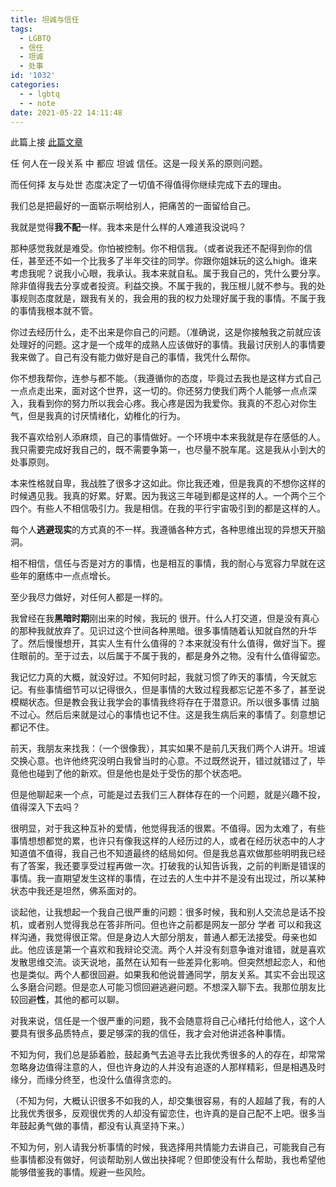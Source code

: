 ```yaml
---
title: 坦诚与信任
tags:
  - LGBTQ
  - 信任
  - 坦诚
  - 处事
id: '1032'
categories:
  - - lgbtq
  - - note
date: 2021-05-22 14:11:48
---
```


此篇上接 [此篇文章](https://www.jioushan.top/2021/04/30/%e4%b8%80%e4%b8%aa%e6%9c%88%e7%9a%84%e6%84%9f%e6%83%85%e5%8f%b2/)

任 何人在一段关系 中 都应 坦诚 信任。这是一段关系的原则问题。‌

而任何择 友与处世 态度决定了一切值不得值得你继续完成下去的理由。‌

我们总是把最好的一面崭示啊给别人，把痛苦的一面留给自己。‌

我就是觉得**我不配**一样。我本来是什么样的人难道我没说吗？‌

那种感觉我就是难受。你怕被控制。你不相信我。（或者说我还不配得到你的信任，甚至还不如一个比我多了半年交往的同学。你跟你姐妹玩的这么high。谁来考虑我呢？说我小心眼，我承认。我本来就自私。属于我自己的，凭什么要分享。除非值得我去分享或者投资。利益交换。不属于我的，我压根儿就不参与。我的处事规则态度就是，跟我有关的，我会用的我的权力处理好属于我的事情。不属于我的事情我根本就不管。‌

你过去经历什么，走不出来是你自己的问题。（准确说，这是你接触我之前就应该处理好的问题。这才是一个成年的成熟人应该做好的事情。我最讨厌别人的事情要我来做了。自己有没有能力做好是自己的事情，我凭什么帮你。‌

你不想我帮你，连参与都不能。（我遵循你的态度，毕竟过去我也是这样方式自己一点点走出来，面对这个世界，这一切的。你还努力使我们两个人能够一点点深入，我看到你的努力所以我会心疼。我心疼是因为我爱你。我真的不忍心对你生气，但是我真的讨厌情绪化，幼稚化的行为。‌

我不喜欢给别人添麻烦，自己的事情做好。一个环境中本来我就是存在感低的人。我只需要完成好我自己的，既不需要争第一，也尽量不脱车尾。这是我从小到大的处事原则。‌

本来性格就自卑，我战胜了很多才这如此。你比我还难，但是我真的不想你这样的时候遇见我。我真的好累。好累。因为我这三年碰到都是这样的人。一个两个三个 四个。有些人不相信吸引力。我是相信。在我的平行宇宙吸引到的都是这样的人。‌

每个人**逃避现实**的方式真的不一样。我遵循各种方式，各种思维出现的异想天开脑洞。‌

相不相信，信任与否是对方的事情，也是相互的事情，我的耐心与宽容力早就在这些年的磨练中一点点增长。‌

至少我尽力做好，对任何人都是一样的。‌

我曾经在我**黑暗时期**刚出来的时候，我玩的 很开。什么人打交道，但是没有真心的那种我就放弃了。见识过这个世间各种黑暗。很多事情随着认知就自然的升华了。然后慢慢想开，其实人生有什么值得的？本来就没有什么值得，做好当下。握住眼前的。至于过去，以后属于不属于我的，都是身外之物。没有什么值得留恋。‌

我记忆力真的大概，就没好过。不知何时起，我就习惯了昨天的事情，今天就忘记。有些事情细节可以记得很久，但是事情的大致过程我都忘记差不多了，甚至说模糊状态。但是教会我让我学会的事情我终将存在于潜意识。所以很多事情 过脑不过心。然后后来就是过心的事情也记不住。这是我生病后来的事情了。刻意想记都记不住。‌

前天，我朋友来找我：（一个很像我），其实如果不是前几天我们两个人讲开。坦诚交换心意。也许他终究没明白我曾当时的心意。不过既然说开，错过就错过了，毕竟他也碰到了他的新欢。但是他也是处于受伤的那个状态吧。‌

但是他聊起来一个点，可能是过去我们三人群体存在的一个问题，就是兴趣不投，值得深入下去吗？‌

很明显，对于我这种互补的爱情，他觉得我活的很累。不值得。因为太难了，有些事情想想都觉的累，也许只有像我这样的人经历过的人，或者在经历状态中的人才知道值不值得，我自己也不知道最终的结局如何。但是我总喜欢做那些明明我已经有了答案，我还要享受过程再做一次。打破我的认知告诉我，之前的判断是错误的事情。我一直期望发生这样的事情，在过去的人生中并不是没有出现过，所以某种状态中我还是坦然，佛系面对的。‌

谈起他，让我想起一个我自己很严重的问题：很多时候，我和别人交流总是话不投机，或者别人觉得我总在答非所问。但也许之前都是网友一部分 学者 可以和我这样沟通，我觉得很正常。但是身边人大部分朋友，普通人都无法接受。母亲也如此。他应该是第一个喜欢和我辩论交流。两个人并没有刻意争谁对谁错，就是喜欢发散思维交流。谈天说地，虽然在认知有一些差异化影响。但突然想起恋人，和他也是类似。两个人都很回避。如果我和他说普通同学，朋友关系。其实不会出现这么多磨合问题。但是恋人可能习惯回避逃避问题。不想深入聊下去。我那位朋友比较回避**性**，其他的都可以聊。‌

对我来说，信任是一个很严重的问题，我不会随意将自己心绪托付给他人，这个人要具有很多品质特点，要足够深的我的信任，我才会对他讲述各种事情。‌

不知为何，我们总是舔着脸，鼓起勇气去追寻去比我优秀很多的人的存在，却常常忽略身边值得注意的人，但也许身边的人并没有追逐的人那样精彩，但是相遇及时缘分，而缘分终至，也没什么值得贪恋的。‌

（不知为何，大概认识很多不如我的人，却交集很容易，有的人超越了我，有的人比我优秀很多，反观很优秀的人却没有留恋住，也许真的是自己配不上吧。很多当年鼓起勇气做的事情，都没有认真坚持下来。）‌

不知为何，别人请我分析事情的时候，我选择用共情能力去讲自己，可能我自己有些事情都没有做好，何谈帮助别人做出抉择呢？但即使没有什么帮助，我也希望他能够借鉴我的事情。规避一些风险。